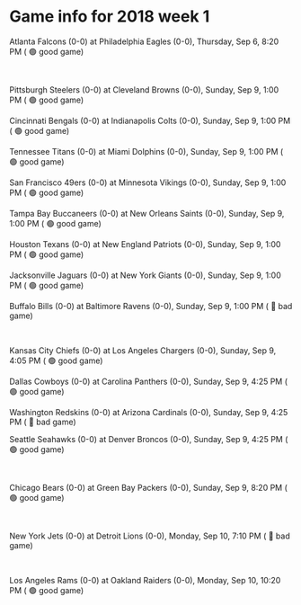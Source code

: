 # Game info for 2018 week 1

Atlanta Falcons (0-0) at Philadelphia Eagles (0-0), Thursday, Sep 6, 8:20 PM (	:green_circle: good game)


<br/>

Pittsburgh Steelers (0-0) at Cleveland Browns (0-0), Sunday, Sep 9, 1:00 PM (	:green_circle: good game)

Cincinnati Bengals (0-0) at Indianapolis Colts (0-0), Sunday, Sep 9, 1:00 PM (	:green_circle: good game)

Tennessee Titans (0-0) at Miami Dolphins (0-0), Sunday, Sep 9, 1:00 PM (	:green_circle: good game)

San Francisco 49ers (0-0) at Minnesota Vikings (0-0), Sunday, Sep 9, 1:00 PM (	:green_circle: good game)

Tampa Bay Buccaneers (0-0) at New Orleans Saints (0-0), Sunday, Sep 9, 1:00 PM (	:green_circle: good game)

Houston Texans (0-0) at New England Patriots (0-0), Sunday, Sep 9, 1:00 PM (	:green_circle: good game)

Jacksonville Jaguars (0-0) at New York Giants (0-0), Sunday, Sep 9, 1:00 PM (	:green_circle: good game)

Buffalo Bills (0-0) at Baltimore Ravens (0-0), Sunday, Sep 9, 1:00 PM (	:red_circle: bad game)


<br/>

Kansas City Chiefs (0-0) at Los Angeles Chargers (0-0), Sunday, Sep 9, 4:05 PM (	:green_circle: good game)

Dallas Cowboys (0-0) at Carolina Panthers (0-0), Sunday, Sep 9, 4:25 PM (	:green_circle: good game)

Washington Redskins (0-0) at Arizona Cardinals (0-0), Sunday, Sep 9, 4:25 PM (	:red_circle: bad game)

Seattle Seahawks (0-0) at Denver Broncos (0-0), Sunday, Sep 9, 4:25 PM (	:green_circle: good game)


<br/>

Chicago Bears (0-0) at Green Bay Packers (0-0), Sunday, Sep 9, 8:20 PM (	:green_circle: good game)


<br/>

New York Jets (0-0) at Detroit Lions (0-0), Monday, Sep 10, 7:10 PM (	:red_circle: bad game)


<br/>

Los Angeles Rams (0-0) at Oakland Raiders (0-0), Monday, Sep 10, 10:20 PM (	:green_circle: good game)

